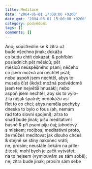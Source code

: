 ```yaml
---
title: Meditace
date: '2004-06-01 17:00:00 +0200'
date_gmt: '2004-06-01 15:00:00 +0200'
category: podvědomí
tags: []
comments: []
---
```

<p>Ano; soustředím se &amp; zítra už<br>
bude všechno jinak; dokážu<br>
co budu chtít dokázat; &amp; pohřbím<br>
posledních pět měsíců; pět<br>
měsíců neúspěšného psaní; něčeho<br>
co jsem možná ani nechtěl psát;<br>
nebo aspoň jsem nechtěl, abys to<br>
musela číst (ikdyž možná podvědomě<br>
jsem ten největší hnusák); nebo<br>
aspoň jsem nechtěl, aby sis to vylo-<br>
žila nějak špatně; nedokážu asi<br>
říct to co chci; abys neměla pochyby<br>
dneska to bylo o fous (ah, nemám<br>
rád toto slovní spojení); zítra to<br>
snad bude jinak; píšu meditativní<br>
básně &amp; při psaní piju čaj; jahodový<br>
s mlékem; rooibos; meditativní proto,<br>
že můžeš meditovat jak dlouho chceš<br>
&amp; stejně se stíny nakonec vrátí;<br>
ne, prosím; neustále čekám na příle-<br>
žitosti; mohl bych je začít vytvářet;<br>
na to nejsem (vymlouvám se sám sobě);<br>
ne; zítra bude jinak; prosím sám sebe</p>
